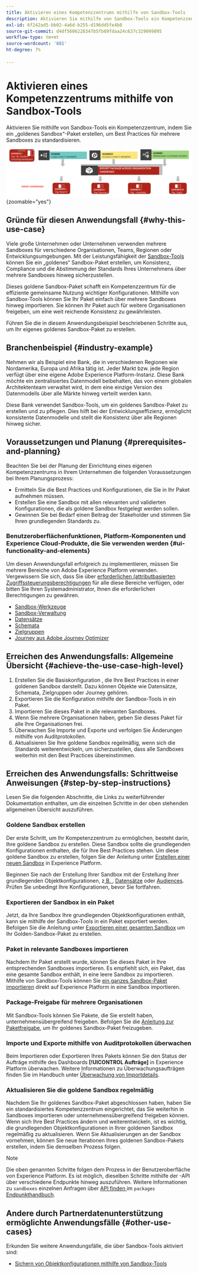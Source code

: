 ```yaml
---
title: Aktivieren eines Kompetenzzentrums mithilfe von Sandbox-Tools
description: Aktivieren Sie mithilfe von Sandbox-Tools ein Kompetenzzentrum, indem Sie ein „goldenes Sandbox“-Paket erstellen, um Best Practices für mehrere Sandboxes zu standardisieren.
exl-id: 6f242ad5-bb02-4a6d-b255-d196dd5fe4b8
source-git-commit: d4df5606228347b5fb69fdaa24c637c329099895
workflow-type: tm+mt
source-wordcount: '881'
ht-degree: 7%

---
```


# Aktivieren eines Kompetenzzentrums mithilfe von Sandbox-Tools

Aktivieren Sie mithilfe von Sandbox-Tools ein Kompetenzzentrum, indem Sie ein „goldenes Sandbox“-Paket erstellen, um Best Practices für mehrere Sandboxes zu standardisieren.

![Übersicht über den Export von Paketen über verschiedene Organisationen hinweg](../images/use-cases/packages-across-orgs.png){zoomable="yes"}

## Gründe für diesen Anwendungsfall {#why-this-use-case}

Viele große Unternehmen oder Unternehmen verwenden mehrere Sandboxes für verschiedene Organisationen, Teams, Regionen oder Entwicklungsumgebungen. Mit der Leistungsfähigkeit der [Sandbox-Tools](../ui/sandbox-tooling.md) können Sie ein „goldenes“ Sandbox-Paket erstellen, um Konsistenz, Compliance und die Abstimmung der Standards Ihres Unternehmens über mehrere Sandboxes hinweg sicherzustellen.

Dieses goldene Sandbox-Paket schafft ein Kompetenzzentrum für die effiziente gemeinsame Nutzung wichtiger Konfigurationen. Mithilfe von Sandbox-Tools können Sie Ihr Paket einfach über mehrere Sandboxes hinweg importieren. Sie können Ihr Paket auch für weitere Organisationen freigeben, um eine weit reichende Konsistenz zu gewährleisten.

Führen Sie die in diesem Anwendungsbeispiel beschriebenen Schritte aus, um Ihr eigenes goldenes Sandbox-Paket zu erstellen.

## Branchenbeispiel {#industry-example}

Nehmen wir als Beispiel eine Bank, die in verschiedenen Regionen wie Nordamerika, Europa und Afrika tätig ist. Jeder Markt bzw. jede Region verfügt über eine eigene Adobe Experience Platform-Instanz. Diese Bank möchte ein zentralisiertes Datenmodell beibehalten, das von einem globalen Architektenteam verwaltet wird, in dem eine einzige Version des Datenmodells über alle Märkte hinweg verteilt werden kann.

Diese Bank verwendet Sandbox-Tools, um ein goldenes Sandbox-Paket zu erstellen und zu pflegen. Dies hilft bei der Entwicklungseffizienz, ermöglicht konsistente Datenmodelle und stellt die Konsistenz über alle Regionen hinweg sicher.

## Voraussetzungen und Planung {#prerequisites-and-planning}

Beachten Sie bei der Planung der Einrichtung eines eigenen Kompetenzzentrums in Ihrem Unternehmen die folgenden Voraussetzungen bei Ihrem Planungsprozess:

- Ermitteln Sie die Best Practices und Konfigurationen, die Sie in Ihr Paket aufnehmen müssen.
- Erstellen Sie eine Sandbox mit allen relevanten und validierten Konfigurationen, die als goldene Sandbox festgelegt werden sollen.
- Gewinnen Sie bei Bedarf einen Beitrag der Stakeholder und stimmen Sie Ihren grundlegenden Standards zu.

### Benutzeroberflächenfunktionen, Platform-Komponenten und Experience Cloud-Produkte, die Sie verwenden werden {#ui-functionality-and-elements}

Um diesen Anwendungsfall erfolgreich zu implementieren, müssen Sie mehrere Bereiche von Adobe Experience Platform verwenden. Vergewissern Sie sich, dass Sie über [ erforderlichen (attributbasierten Zugriffssteuerungsberechtigungen](../../access-control/abac/overview.md) für alle diese Bereiche verfügen, oder bitten Sie Ihren Systemadministrator, Ihnen die erforderlichen Berechtigungen zu gewähren.

- [Sandbox-Werkzeuge](../ui/sandbox-tooling.md)
- [Sandbox-Verwaltung](../ui/user-guide.md)
- [Datensätze](../../catalog/datasets/overview.md)
- [Schemata](../../xdm//home.md)
- [Zielgruppen](../../segmentation/home.md)
- [Journey aus Adobe Journey Optimizer](https://experienceleague.adobe.com/en/docs/journey-optimizer/using/orchestrate-journeys/journey)

## Erreichen des Anwendungsfalls: Allgemeine Übersicht {#achieve-the-use-case-high-level}

1. Erstellen Sie die Basiskonfiguration , die Ihre Best Practices in einer goldenen Sandbox darstellt. Dazu können Objekte wie Datensätze, Schemata, Zielgruppen oder Journey gehören.
2. Exportieren Sie die Konfiguration mithilfe der Sandbox-Tools in ein Paket.
3. Importieren Sie dieses Paket in alle relevanten Sandboxes.
4. Wenn Sie mehrere Organisationen haben, geben Sie dieses Paket für alle Ihre Organisationen frei.
5. Überwachen Sie Importe und Exporte und verfolgen Sie Änderungen mithilfe von Auditprotokollen.
6. Aktualisieren Sie Ihre goldene Sandbox regelmäßig, wenn sich die Standards weiterentwickeln, um sicherzustellen, dass alle Sandboxes weiterhin mit den Best Practices übereinstimmen.

## Erreichen des Anwendungsfalls: Schrittweise Anweisungen {#step-by-step-instructions}

Lesen Sie die folgenden Abschnitte, die Links zu weiterführender Dokumentation enthalten, um die einzelnen Schritte in der oben stehenden allgemeinen Übersicht auszuführen.

### Goldene Sandbox erstellen

Der erste Schritt, um Ihr Kompetenzzentrum zu ermöglichen, besteht darin, Ihre goldene Sandbox zu erstellen. Diese Sandbox sollte die grundlegenden Konfigurationen enthalten, die für Ihre Best Practices stehen. Um diese goldene Sandbox zu erstellen, folgen Sie der Anleitung unter [Erstellen einer neuen Sandbox](../ui/user-guide.md#create-a-new-sandbox) in Experience Platform.

Beginnen Sie nach der Erstellung Ihrer Sandbox mit der Erstellung Ihrer grundlegenden Objektkonfigurationen, z[ B. ](../../xdm/ui/resources/schemas.md#create-a-new-schema), [Datensätze](../../catalog/datasets/user-guide.md#create-a-dataset) oder [Audiences](../../segmentation/ui/segment-builder.md). Prüfen Sie unbedingt Ihre Konfigurationen, bevor Sie fortfahren.

### Exportieren der Sandbox in ein Paket

Jetzt, da Ihre Sandbox Ihre grundlegenden Objektkonfigurationen enthält, kann sie mithilfe der Sandbox-Tools in ein Paket exportiert werden. Befolgen Sie die Anleitung unter [Exportieren einer gesamten Sandbox](../ui/sandbox-tooling.md#export-an-entire-sandbox) um Ihr Golden-Sandbox-Paket zu erstellen.

### Paket in relevante Sandboxes importieren

Nachdem Ihr Paket erstellt wurde, können Sie dieses Paket in Ihre entsprechenden Sandboxes importieren. Es empfiehlt sich, ein Paket, das eine gesamte Sandbox enthält, in eine leere Sandbox zu importieren. Mithilfe von Sandbox-Tools können Sie [ein ganzes Sandbox-Paket importieren](../../sandboxes/ui/sandbox-tooling.md#import-the-entire-sandbox-package) direkt auf Experience Platform in eine Sandbox importieren.

### Package-Freigabe für mehrere Organisationen

Mit Sandbox-Tools können Sie Pakete, die Sie erstellt haben, unternehmensübergreifend freigeben. Befolgen Sie die [Anleitung zur Paketfreigabe](../../sandboxes/ui/sharing-packages-across-orgs.md), um Ihr goldenes Sandbox-Paket freizugeben.

### Importe und Exporte mithilfe von Auditprotokollen überwachen

Beim Importieren oder Exportieren Ihres Pakets können Sie den Status der Aufträge mithilfe des Dashboards **[!UICONTROL Aufträge]** in Experience Platform überwachen. Weitere Informationen zu Überwachungsaufträgen finden Sie im Handbuch unter [Überwachung von Importdetails](../../sandboxes/ui/sandbox-tooling.md#monitor-import-details).

### Aktualisieren Sie die goldene Sandbox regelmäßig

Nachdem Sie Ihr goldenes Sandbox-Paket abgeschlossen haben, haben Sie ein standardisiertes Kompetenzzentrum eingerichtet, das Sie weiterhin in Sandboxes importieren oder unternehmensübergreifend freigeben können. Wenn sich Ihre Best Practices ändern und weiterentwickeln, ist es wichtig, die grundlegenden Objektkonfigurationen in Ihrer goldenen Sandbox regelmäßig zu aktualisieren. Wenn Sie Aktualisierungen an der Sandbox vornehmen, können Sie neue Iterationen Ihres goldenen Sandbox-Pakets erstellen, indem Sie demselben Prozess folgen.

>[!NOTE]
>
> Die oben genannten Schritte folgen dem Prozess in der Benutzeroberfläche von Experience Platform. Es ist möglich, dieselben Schritte mithilfe der -API über verschiedene Endpunkte hinweg auszuführen. Weitere Informationen zu `sandboxes` einzelnen Anfragen über [ API finden ](https://experienceleague.adobe.com/en/docs/experience-platform/sandbox/api/sandboxes#create) im `packages` [Endpunkthandbuch](https://experienceleague.adobe.com/en/docs/experience-platform/sandbox/sandbox-tooling-api/packages).

## Andere durch Partnerdatenunterstützung ermöglichte Anwendungsfälle {#other-use-cases}

Erkunden Sie weitere Anwendungsfälle, die über Sandbox-Tools aktiviert sind:

- [Sichern von Objektkonfigurationen mithilfe von Sandbox-Tools](./backup-object-configuration.md)
